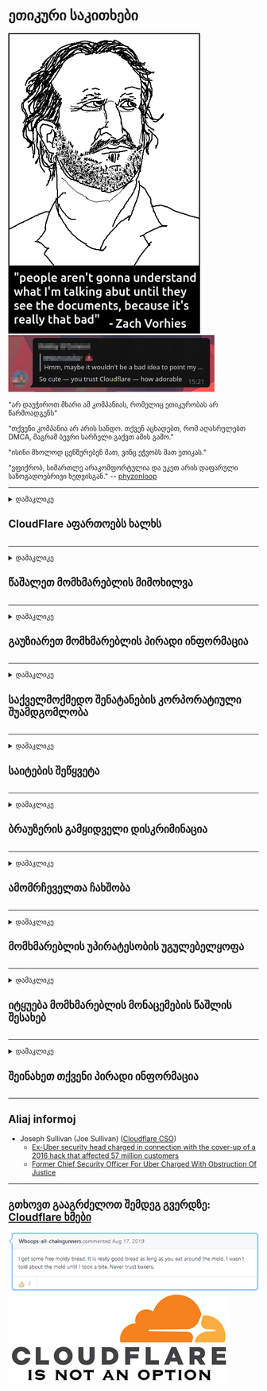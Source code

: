 # ეთიკური საკითხები

![](../image/itsreallythatbad.jpg)
![](../image/telegram/c81238387627b4bfd3dcd60f56d41626.jpg)

"არ დაუჭიროთ მხარი ამ კომპანიას, რომელიც ეთიკურობას არ წარმოადგენს"

"თქვენი კომპანია არ არის სანდო. თქვენ აცხადებთ, რომ აღასრულებთ DMCA, მაგრამ ბევრი სარჩელი გაქვთ ამის გამო."

"ისინი მხოლოდ ცენზურებენ მათ, ვინც ეჭვობს მათ ეთიკას."

"ვფიქრობ, სიმართლე არაკომფორტულია და უკეთ არის დაფარული საზოგადოებრივი ხედვისგან."  -- [phyzonloop](https://twitter.com/phyzonloop)


---


<details>
<summary>დამაკლიკე

## CloudFlare აფართოებს ხალხს
</summary>


Cloudflare აგზავნის სპამის ელ.ფოსტს არა Cloudflare მომხმარებლებს.

- ელ.ფოსტის გაგზავნა მხოლოდ იმ აბონენტებისთვის, რომლებმაც აირჩიეს
- როდესაც მომხმარებელი ამბობს "შეჩერება", მაშინ შეწყვიტეთ ელ.ფოსტის გაგზავნა

ეს მარტივია. Cloudflare არ სჭირდება.
Cloudflare ამბობს, რომ მათი სერვისის გამოყენებით შეუძლია შეაჩეროს ყველა სპამიერი ან თავდამსხმელი.
როგორ შევაჩეროთ Cloudflare Cloudflare გააქტიურების გარეშე?


| 🖼 | 🖼 |
| --- | --- |
| ![](../image/cfspam01.jpg) | ![](../image/cfspam03.jpg) |
| ![](../image/cfspam02.jpg) | ![](../image/cfspambrittany.jpg)<br>![](../image/cfspamtwtr.jpg) |

</details>

---

<details>
<summary>დამაკლიკე

## წაშალეთ მომხმარებლის მიმოხილვა
</summary>


Cloudflare ცენზურის უარყოფითი მიმოხილვები.
თუ Twitter- ზე განათავსებთ ანტი-Cloudflare ტექსტს, თქვენ გაქვთ შესაძლებლობა მიიღოთ პასუხი Cloudflare- ის თანამშრომლისგან "არა, ეს არ არის" გზავნილით.
თუკი რაიმე მიმოხილვის საიტზე გამოაქვეყნებთ უარყოფით მიმოხილვას, ისინი შეეცდებიან ცენზურის გამოქვეყნება.


| 🖼 | 🖼 |
| --- | --- |
| ![](../image/cfcenrev_01.jpg)<br>![](../image/cfcenrev_02.jpg) | ![](../image/cfcenrev_03.jpg) |

</details>

---

<details>
<summary>დამაკლიკე

## გაუზიარეთ მომხმარებლის პირადი ინფორმაცია
</summary>


Cloudflare- ს აქვს მასიური შევიწროების პრობლემა.
Cloudflare იზიარებს მათ პირად ინფორმაციას, ვინც ჩივის მასპინძელ საიტებზე.
ისინი ზოგჯერ ითხოვენ თქვენს ნამდვილ პირადობის მოწმობას.
თუ არ გსურთ შევიწროებულიყავით, შეურაცხყოფილი, გაცვეთილი ან მოკლული, უმჯობესია თავი შეიკავოთ Cloudflared საიტებზე.


| 🖼 | 🖼 |
| --- | --- |
| ![](../image/cfdox_what.jpg) | ![](../image/cfdox_swat.jpg) |
| ![](../image/cfdox_kill.jpg) | ![](../image/cfdox_threat.jpg) |
| ![](../image/cfdox_dox.jpg) | ![](../image/cfdox_ex1.jpg)<br>![](../image/cfdox_ex2.jpg) |

</details>

---

<details>
<summary>დამაკლიკე

## საქველმოქმედო შენატანების კორპორატიული შუამდგომლობა
</summary>


CloudFlare ითხოვს საქველმოქმედო შენატანებს.
სავალალოა, რომ ამერიკული კორპორაცია ითხოვს ქველმოქმედებას არამომგებიანი ორგანიზაციების გვერდით, რომელსაც კარგი მიზეზი აქვს.
თუ გსურთ ხალხის დაბლოკვა ან სხვა ადამიანების დროის დაკარგვა, შეიძლება დაგჭირდეთ Cloudflare- ის თანამშრომლებისთვის რამდენიმე პიცის შეკვეთა.


![](../image/cfdonate.jpg)

</details>

---

<details>
<summary>დამაკლიკე

## საიტების შეწყვეტა
</summary>


რას იზამთ, თუ თქვენი საიტი მოულოდნელად დაიშლება?
არსებობს ცნობები, რომ Cloudflare წაშლის მომხმარებლის კონფიგურაციას ან მომსახურებას აჩერებს ყოველგვარი გაფრთხილების გარეშე, ჩუმად.
ჩვენ გირჩევთ იპოვოთ უკეთესი მიმწოდებელი.

![](../image/cftmnt.jpg)

</details>

---

<details>
<summary>დამაკლიკე

## ბრაუზერის გამყიდველი დისკრიმინაცია
</summary>


CloudFlare უპირატესობას ანიჭებს მათ, ვინც Firefox- ს იყენებს, ხოლო მტრულად მოპყრობა Tor- ის არა-ბროუზერი მომხმარებლებისთვის.
ტორელი მომხმარებლები, რომლებიც სამართლიანად უარს იტყვიან უფასო JavaScript- ის შესრულებაზე, ასევე მიიღებენ მტრულ მოპყრობას.
ამ დაშვების უთანასწორობა არის ქსელის ნეიტრალიტეტის ბოროტად გამოყენება და ძალაუფლების ბოროტად გამოყენება.

![](../image/browdifftbcx.gif)

- მარცხენა: Tor ბროუზერი, მარჯვენა: Chrome. იგივე IP მისამართი.

![](../image/browserdiff.jpg)

- მარცხენა: Tor ბროუზერი Javascript გამორთულია, Cookie- ით ჩართულია
- მარჯვნივ: Chrome Javascript ჩართულია, Cookie- ით გამორთულია

![](../image/cfsiryoublocked.jpg)

- QuteBrowser (მცირე ბრაუზერი) Tor- ის გარეშე (Clearnet IP)

| ***ბროუზერი*** | ***წვდომის მკურნალობა*** |
| --- | --- |
| Tor Browser (Javascript ჩართულია) | დაშვება ნებადართულია |
| Firefox (Javascript ჩართულია) | წვდომა დეგრადირებულია |
| Chromium (Javascript ჩართულია) | წვდომა დეგრადირებულია |
| Chromium or Firefox (Javascript გამორთულია) | შეღწევა უარყოფილია |
| Chromium or Firefox (ფუნთუშა გამორთულია) | შეღწევა უარყოფილია |
| QuteBrowser | შეღწევა უარყოფილია |
| lynx | შეღწევა უარყოფილია |
| w3m | შეღწევა უარყოფილია |
| wget | შეღწევა უარყოფილია |


რატომ არ გამოიყენოთ აუდიო ღილაკი მარტივი გამოწვევის მოსაგვარებლად?

დიახ, არსებობს აუდიო ღილაკი, მაგრამ ის ყოველთვის არ მუშაობს Tor- ზე.
ამ შეტყობინებას მიიღებთ, როდესაც დააჭირეთ მას:

```
Მოგვიანებით სცადეთ
თქვენს კომპიუტერს ან ქსელს შეუძლია გაუგზავნოს ავტომატური მოთხოვნები.
ჩვენი მომხმარებლების დასაცავად, ჩვენ ვერ შეძლებთ თქვენი მოთხოვნის დამუშავებას ამჟამად.
დამატებითი ინფორმაციისთვის ეწვიეთ ჩვენი დახმარების გვერდს
```

</details>

---

<details>
<summary>დამაკლიკე

## ამომრჩეველთა ჩახშობა
</summary>


აშშ-ის შტატებში ამომრჩეველმა ხმის მიცემა დარეგისტრირდა საბოლოოდ, სახელმწიფო მდივნის ვებსაიტზე, საცხოვრებელი ადგილის სახელმწიფოებში.
რესპუბლიკური კონტროლირებადი სახელმწიფო მდივნის ოფისები ჩართულნი არიან ამომრჩეველთა ჩახშობაში, სახელმწიფო მდივნის ვებსაიტის საშუალებით Cloudflare.
Cloudflare- ს Tor- ის მომხმარებლების მიმართ მტრულად განწყობილი დამოკიდებულება, მისი MITM პოზიცია, როგორც გლობალური მეთვალყურეობის ცენტრალიზებული პუნქტი, და მისი მავნე როლი, მთლიანობაში, იწვევს პერსპექტიულ ამომრჩევლებს რეგისტრაციის სურვილს.
კერძოდ, ლიბერალები მიდრეკილნი არიან პირადი ცხოვრების ხელშეუხებლობისკენ.
ამომრჩეველთა რეგისტრაციის ფორმები აგროვებს მგრძნობიარე ინფორმაციას ამომრჩეველთა პოლიტიკური მიდრეკილების, პირადი ფიზიკური მისამართის, სოციალური დაცვის ნომრის და დაბადების თარიღის შესახებ.
სახელმწიფოების უმეტესობა მხოლოდ ამ ინფორმაციის ქვესათაურს ავრცელებს საჯაროდ, მაგრამ Cloudflare ხედავს ყველაფერ ინფორმაციას, როდესაც ვიღაც რეგისტრაციას უტარებს ხმის მიცემას.

გაითვალისწინეთ, რომ ქაღალდის რეგისტრაცია არ სცილდება Cloudflare- ს, რადგან სახელმწიფო მდივნის მონაცემების შეტანის პერსონალის თანამშრომლები სავარაუდოდ გამოიყენებენ Cloudflare ვებსაიტს მონაცემების შესასვლელად.

| 🖼 | 🖼 |
| --- | --- |
| ![](../image/cfvotm_01.jpg) | ![](../image/cfvotm_02.jpg) |

- Change.org არის ცნობილი ვებ – გვერდი ხმების შეგროვებისა და ზომების მისაღებად.
“ხალხი ყველგან იწყებს კამპანიებს, აწყობს მხარდამჭერთა მობილიზებას და გადაწყვეტილებების მიმღებებთან მუშაობს გადაწყვეტილებების მართვისთვის.”
სამწუხაროდ, Cloudflare- ის აგრესიული ფილტრის გამო ბევრს ვერ ხედავს შეცვლის.org– ს.
მათ ხელს უშლის ხელს შუამდგომლობის ხელმოწერაში, რითაც გამორიცხავს მათ დემოკრატიულ პროცესს.
სხვა არა ღრუბლოვანი პლატფორმის გამოყენებით, როგორიცაა OpenPetition, პრობლემის მოგვარებაში დაგეხმარებათ.

| 🖼 | 🖼 |
| --- | --- |
| ![](../image/changeorgasn.jpg) | ![](../image/changeorgtor.jpg) |

- Cloudflare- ს "ათენის პროექტი" გთავაზობთ საწარმოთა უფასო დაცვას სახელმწიფო და ადგილობრივი საარჩევნო ვებსაიტებზე.
მათ განაცხადეს, რომ "მათ წარმომადგენლებს შეუძლიათ შევიდნენ საარჩევნო ინფორმაციაზე და ამომრჩეველთა რეგისტრაციაზე", მაგრამ ეს სიცრუეა, რადგან ბევრს უბრალოდ არ შეუძლია საიტის დათვალიერება.

</details>

---

<details>
<summary>დამაკლიკე

## მომხმარებლის უპირატესობის უგულებელყოფა
</summary>


თუ რამეს არ აპირებთ, ელოდებით რომ ელ.ფოსტს არ მიიღებთ ამის შესახებ.
Cloudflare უგულებელყოფს მომხმარებლის უპირატესობას და უზიარებს მონაცემებს მესამე მხარის კორპორაციებთან დაკავშირებით, მომხმარებლის თანხმობის გარეშე.
თუ თქვენ იყენებთ მათ უფასო გეგმას, ისინი ხანდახან უგზავნიან ელ.წერილს, სადაც ითხოვენ შეიძინოთ ყოველთვიური გამოწერა.

![](../image/cfviopl_tp.jpg)

</details>

---

<details>
<summary>დამაკლიკე

## იტყუება მომხმარებლის მონაცემების წაშლის შესახებ
</summary>


ამ ყოფილი Cloudflare მომხმარებლის ბლოგის თანახმად, Cloudflare ცრუობს ანგარიშების წაშლის გამო.
დღესდღეობით, მრავალი კომპანია ინახავს თქვენს მონაცემებს თქვენი ანგარიშის დახურვის ან მოხსნის შემდეგ.
კარგი კომპანიების უმეტესობამ ამის შესახებ მოიხსენიება მათი კონფიდენციალურობის პოლიტიკა.
Cloudflare? არა.

```
2019-08-05 CloudFlare– მა გამომიგზავნა დადასტურება, რომ ისინი ამოიღებდნენ ჩემს ანგარიშს.
2019-10-02 მე მივიღე ელ.წერილი CloudFlare- დან "რადგან მე ვარ მომხმარებელი"
```

Cloudflare- მა არ იცოდა სიტყვა "ამოღება".
თუ ის მართლაც ამოღებულია, რატომ მიიღო ამ ყოფილმა მომხმარებელმა ელ.ფოსტა?
მან ასევე აღნიშნა, რომ Cloudflare– ს კონფიდენციალურობის პოლიტიკა ამის შესახებ არ არის ნახსენები.

```
მათი ახალი კონფიდენციალურობის პოლიტიკა არ ახსენებს ერთი წლის განმავლობაში მონაცემთა შენახვას.
```

![](../image/cfviopl_notdel.jpg)

როგორ შეგიძლიათ ენდოთ Cloudflare- ს, თუ მათი კონფიდენციალურობის პოლიტიკა არის LIE?

</details>

---

<details>
<summary>დამაკლიკე

## შეინახეთ თქვენი პირადი ინფორმაცია
</summary>


Cloudflare ანგარიშის წაშლა რთულია.

```
შეიტანეთ დამხმარე ბილეთი "ანგარიშის" კატეგორიის გამოყენებით,
და მოითხოვეთ ანგარიშის წაშლა გაგზავნის ორგანოში.
თქვენ არ უნდა გქონდეთ დომენები და საკრედიტო ბარათები, რომლებიც თან ერთვის თქვენს ანგარიშზე, სანამ წაიკითხავთ.
```

თქვენ მიიღებთ ამ დადასტურების ელ.

![](../image/cf_deleteandkeep.jpg)

"ჩვენ დავიწყეთ თქვენი წაშლის მოთხოვნის დამუშავება", მაგრამ "ჩვენ გავაგრძელებთ თქვენი პერსონალური ინფორმაციის შენახვას".

შეგიძლიათ "ენდოთ" ეს?

</details>

---

## Aliaj informoj

- Joseph Sullivan (Joe Sullivan) ([Cloudflare CSO](https://twitter.com/eastdakota/status/1296522269313785862))
  - [Ex-Uber security head charged in connection with the cover-up of a 2016 hack that affected 57 million customers](https://www.businessinsider.com/uber-data-hack-security-head-joe-sullivan-charged-cover-up-2020-8)
  - [Former Chief Security Officer For Uber Charged With Obstruction Of Justice](https://www.justice.gov/usao-ndca/pr/former-chief-security-officer-uber-charged-obstruction-justice)


---

## გთხოვთ გააგრძელოთ შემდეგ გვერდზე:   [Cloudflare ხმები](../PEOPLE.md)

![](../image/freemoldybread.jpg)
![](../image/cfisnotanoption.jpg)
